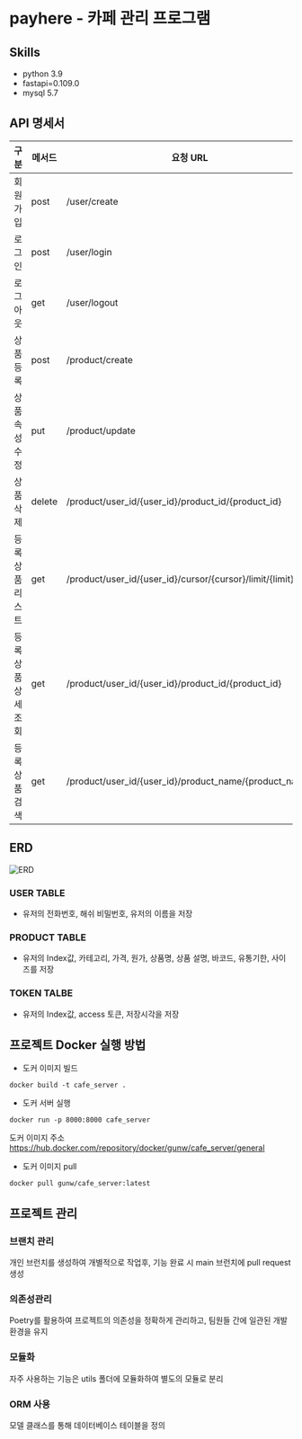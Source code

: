 # payhere - 카페 관리 프로그램

## Skills

- python 3.9
- fastapi=0.109.0
- mysql 5.7

## API 명세서

|구분|메서드|요청 URL|
|------|---|---|
|회원가입|post|/user/create|
|로그인|post|/user/login|
|로그아웃|get|/user/logout|
|상품 등록|post|/product/create|
|상품 속성 수정|put|/product/update|
|상품 삭제|delete|/product/user_id/{user_id}/product_id/{product_id}|
|등록 상품 리스트|get|/product/user_id/{user_id}/cursor/{cursor}/limit/{limit}|
|등록 상품 상세 조회|get|/product/user_id/{user_id}/product_id/{product_id}|
|등록 상품 검색|get|/product/user_id/{user_id}/product_name/{product_name}|

## ERD

![ERD](https://github.com/Gundue/restapi/assets/66405643/67ecb7a8-f937-4d75-8df4-22ae1772d78d)

### USER TABLE
- 유저의 전화번호, 해쉬 비밀번호, 유저의 이름을 저장

### PRODUCT TABLE
- 유저의 Index값, 카테고리, 가격, 원가, 상품명, 상품 설명, 바코드, 유통기한, 사이즈를 저장

### TOKEN TALBE
- 유저의 Index값, access 토큰, 저장시각을 저장
  

## 프로젝트 Docker 실행 방법
- 도커 이미지 빌드
```
docker build -t cafe_server .
```
- 도커 서버 실행
```
docker run -p 8000:8000 cafe_server
```

도커 이미지 주소
https://hub.docker.com/repository/docker/gunw/cafe_server/general

- 도커 이미지 pull
```
docker pull gunw/cafe_server:latest
```


## 프로젝트 관리
### 브랜치 관리
개인 브런치를 생성하여 개별적으로 작업후, 기능 완료 시 main 브런치에 pull request 생성
### 의존성관리
Poetry를 활용하여 프로젝트의 의존성을 정확하게 관리하고, 팀원들 간에 일관된 개발 환경을 유지
### 모듈화
자주 사용하는 기능은 utils 폴더에 모듈화하여 별도의 모듈로 분리
### ORM 사용
모델 클래스를 통해 데이터베이스 테이블을 정의

